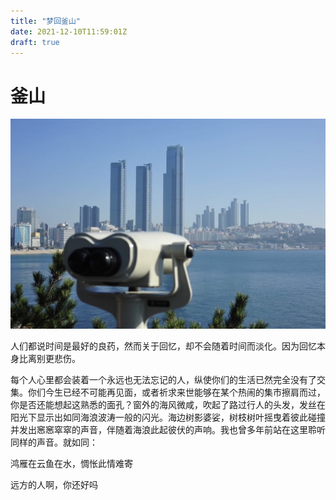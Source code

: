 ```yaml
---
title: "梦回釜山"
date: 2021-12-10T11:59:01Z
draft: true
---
```


# 釜山
![![](..staticimages4F9CB474-364C-4698-A4CD-011305A5E9FF.jpg)](https://raw.githubusercontent.com/Gzk738/vps_picgo/master/images/!%5B%5D(..staticimages4F9CB474-364C-4698-A4CD-011305A5E9FF.jpg).png)

人们都说时间是最好的良药，然而关于回忆，却不会随着时间而淡化。因为回忆本身比离别更悲伤。

每个人心里都会装着一个永远也无法忘记的人，纵使你们的生活已然完全没有了交集。你们今生已经不可能再见面，或者祈求来世能够在某个热闹的集市擦肩而过，你是否还能想起这熟悉的面孔？窗外的海风微咸，吹起了路过行人的头发，发丝在阳光下显示出如同海浪波涛一般的闪光。海边树影婆娑，树枝树叶摇曳着彼此碰撞并发出窸窸窣窣的声音，伴随着海浪此起彼伏的声响。我也曾多年前站在这里聆听同样的声音。就如同：

鸿雁在云鱼在水，惆怅此情难寄

远方的人啊，你还好吗






